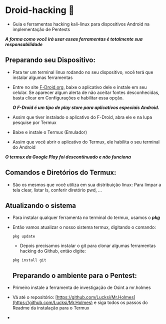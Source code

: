# Droid-hacking :robot:

- Guia e ferramentas hacking kali-linux para dispositivos Android na implementação de Pentests 

***A forma como você irá usar essas ferramentas é totalmente sua responsabilidade***

## Preparando seu Dispositivo:

- Para ter um terminal linux rodando no seu dispositivo, você terá que instalar algumas ferramentas
- Entre no site [F-Droid.org](https://f-droid.org/), baixe o aplicativo dele e instale em seu celular. Se aparecer algum alerta de não aceitar fontes desconhecidas, basta clicar em Configurações e habilitar essa opção.
  
  ***O F-Droid é um tipo de play store para aplicativos especiais Android.***

-  Assim que tiver instalado o aplicativo do F-Droid, abra ele e na lupa pesquise por Termux
-  Baixe e instale o Termux (Emulador)
-  Assim que você abrir o aplicativo do Termux, ele habilita o seu terminal do Android

***O termux da Google Play foi descontinuado e não funciona***

## Comandos e Diretórios do Termux:

- São os mesmos que você utiliza em sua distribuição linux: Para limpar a tela clear, listar ls, conferir diretório pwd, ...

## Atualizando o sistema

- Para instalar qualquer ferramenta no terminal do termux, usamos o ***pkg***
- Então vamos atualizar o nosso sistema termux, digitando o comando:
  
  ```
  pkg update
  ```
  - Depois precisamos instalar o git para clonar algumas ferramentas hacking do Github, então digite:
  
  ```
  pkg install git
  ```
  
  ## Preparando o ambiente para o Pentest:
  
- Primeiro instale a ferramenta de investigação de Osint a mr.holmes
- Vá até o repositório: [https://github.com/Lucksi/Mr.Holmes](https://github.com/Lucksi/Mr.Holmes) e siga todos os passos do Readme da instalação para o Termux
- 

